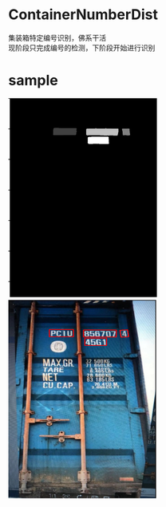 # ContainerNumberDist
集装箱特定编号识别，佛系干活  
现阶段只完成编号的检测，下阶段开始进行识别
# sample
<P>
   <img src="https://github.com/kekekahuatian/ContainerNumberDist/blob/master/samples/mask.png" width="300" height="400" alt=""/>
   <img src="https://github.com/kekekahuatian/ContainerNumberDist/blob/master/samples/pred.png" width="300" height="400" alt=""/>
 </p>
